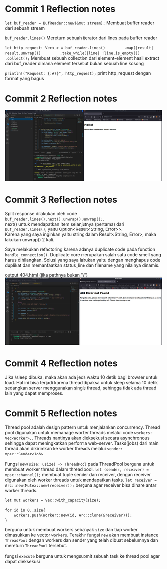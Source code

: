 # Commit 1 Reflection notes
`let buf_reader = BufReader::new(&mut stream);`
Membuat buffer reader dari sebuah stream
<br/>

`buf_reader.lines()`
Mereturn sebuah iterator dari lines pada buffer reader
<br/>

`let http_request: Vec<_> = buf_reader.lines()`
`        .map(|result| result.unwrap())`
`        .take_while(|line| !line.is_empty())`
`        .collect();`
Membuat sebuah collection dari element-element hasil extract dari buf_reader dimana element tersebut bukan sebuah line kosong
<br/>

`println!("Request: {:#?}", http_request);`
print http_request dengan format yang bagus

# Commit 2 Reflection notes
![hello from rust](reflection2.png "hello from rust")

# Commit 3 Reflection notes
Split response dilakukan oleh code `buf_reader.lines().next().unwrap().unwrap();`.<br/>
next() untuk mendapatkan item selanjutnya (pertama) dari `buf_reader.lines()`, yaitu Option<Result<String, Error>>.<br/>
Karena yang saya inginkan yaitu string dalam Result<String, Error>, maka lakukan unwrap() 2 kali.

Saya melakukan refactoring karena adanya duplicate code pada function `handle_connection()`. Duplicate core merupakan salah satu code smell yang harus dihilangkan. Solusi yang saya lakukan yaitu dengan menghapus code duplikat dan memanfaatkan status_line dan filename yang nilainya dinamis.

output 404.html (jika pathnya bukan "/")
![404 error page](reflection3.png "404 error page")

# Commit 4 Reflection notes
Jika /sleep dibuka, maka akan ada jeda waktu 10 detik bagi browser untuk load. Hal ini bisa terjadi karena thread dipaksa untuk sleep selama 10 detik sedangkan server menggunakan single thread, sehingga tidak ada thread lain yang dapat memproses.

# Commit 5 Reflection notes
Thread pool adalah design pattern untuk menjalankan concurrency. Thread pool digunakan untuk memanage worker threads melalui code `workers: Vec<Worker>,`. Threads nantinya akan dieksekusi secara asynchronous sehingga dapat meningkatkan performa web-server. 
Tasks(jobs) dari main thread akan dikirimkan ke worker threads melalui `sender: mpsc::Sender<Job>`. 
<br/><br/>
Fungsi `new(size: usize) -> ThreadPool` pada ThreadPool berguna untuk membuat worker thread dalam thread pool.
`let (sender, receiver) = mpsc::channel();` membuat tuple sender dan receiver, dengan receiver digunakan oleh worker threads untuk mendapatkan tasks. `let receiver = Arc::new(Mutex::new(receiver));` berguna agar receiver bisa dihare antar worker threads.<br/>
```
let mut workers = Vec::with_capacity(size);

for id in 0..size{
    workers.push(Worker::new(id, Arc::clone(&receiver)));
}
```
berguna untuk membuat workers sebanyak `size` dan tiap worker dimasukkan ke vector `workers`. Terakhir fungsi `new` akan membuat instance `ThreadPool` dengan workers dan sender yang telah dibuat sebelumnya dan mereturn `ThreadPool` tersebut.
<br/><br/>
fungsi `execute` berguna untuk mengsubmit sebuah task ke thread pool agar dapat dieksekusi